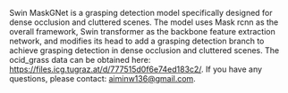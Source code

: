 Swin MaskGNet is a grasping detection model specifically designed for dense occlusion and cluttered scenes.
The model uses Mask rcnn as the overall framework, Swin transformer as the backbone feature extraction network, and modifies its head to add a grasping detection branch to achieve grasping detection in dense occlusion and cluttered scenes.
The ocid_grass data can be obtained here: https://files.icg.tugraz.at/d/777515d0f6e74ed183c2/.
If you have any questions, please contact: aiminw136@gmail.com.
